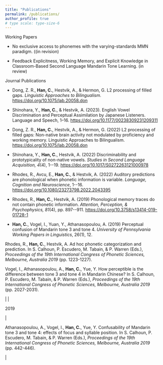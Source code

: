 ```yaml
---
title: "Publications"
permalink: /publications/
author_profile: true
# type scale: type-size-6
---
```


Working Papers

- No exclusive access to phonemes with the varying-standards MMN paradigm. ((in revision) 

- Feedback Explicitness, Working Memory, and Explicit Knowledge in Classroom-Based Second Language Mandarin Tone Learning. (in review) 


Journal Publications

- Dong, Z. R., **Han, C.**, Hestvik, A., & Hermon, G. L2 processing of filled gaps. _Linguistic Approaches to Bilingualism._ https://doi.org/10.1075/lab.20058.don

- Shinohara, Y., **Han, C.**, & Hestvik, A. (2023). English Vowel Discrimination and Perceptual Assimilation by Japanese Listeners. Language and Speech, 1–16. https://doi.org/10.1177/00238309231209311

- Dong, Z. R., **Han, C.**, Hestvik, A., & Hermon, G. (2022) L2 processing of filled gaps: Non-native brain activity not modulated by proficiency and working memory. Linguistic Approaches to Bilingualism. https://doi.org/10.1075/lab.20058.don

- Shinohara, Y., **Han, C.**, Hestvik, A. (2022) Discriminability and prototypicality of non-native vowels. *Studies in Second Language Acquisition, 4*(4), 1--19. https://doi.org/10.1017/S0272263121000978

- Rhodes, R., Avcu, E., **Han, C.**, & Hestvik, A. (2022) Auditory predictions are phonological when phonetic information is variable. *Language, Cognition and Neuroscience*, 1--16. https://doi.org/10.1080/23273798.2022.2043395

- Rhodes, R., **Han, C.**, Hestvik, A. (2019) Phonological memory traces do not contain phonetic information. *Attention, Perception, & Psychophysics, 81*(4), pp. 897--911. https://doi.org/10.3758/s13414-019-01728-1

- **Han, C.**, Vogel, I., Yuan, Y., Athanasopoulou, A. (2019) Perceptual confusion of Mandarin tone 3 and tone 4. *University of Pennsylvania Working Papers in Linguistics*, 26(1), 12.




Rhodes, R., **Han, C.**, Hestvik, A. Ad hoc phonetic categorization and prediction. In S. Calhoun, P. Escudero, M. Tabain, & P. Warren (Eds.), *Proceedings of the 19th International Congress of Phonetic Sciences, Melbourne, Australia 2019* (pp. 1223-1227).



Vogel, I., Athanasopoulou, A., **Han, C.**, Yue, Y. How perceptible is the difference between tone 3 and tone 4 in Mandarin Chinese? In S. Calhoun, P. Escudero, M. Tabain, & P. Warren (Eds.), *Proceedings of the 19th International Congress of Phonetic Sciences, Melbourne, Australia 2019* (pp. 2027-2031).

 |
|

2019

 |

Athanasopoulou, A., Vogel, I., **Han, C.**, Yue, Y. Confusability of Mandarin tone 3 and tone 4: effects of focus and syllable position. In S. Calhoun, P. Escudero, M. Tabain, & P. Warren (Eds.), *Proceedings of the 19th International Congress of Phonetic Sciences, Melbourne, Australia 2019* (pp. 442-446).

 |
